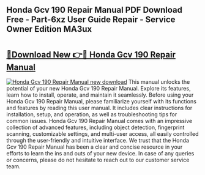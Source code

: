## Honda Gcv 190 Repair Manual PDF Download Free - Part-6xz User Guide Repair - Service Owner Edition MA3ux

# <h2><a href="http://bc7704.oget.top/?id=Honda+Gcv+190+Repair+Manual">🔗Download New 👉🔴 Honda Gcv 190 Repair Manual</a></h2>

[![Honda Gcv 190 Repair Manual new download](https://i.imgur.com/5g1atiW.png)](http://bc7704.oget.top/?id=Honda+Gcv+190+Repair+Manual)
This manual unlocks the potential of your new Honda Gcv 190 Repair Manual. Explore its features, learn how to install, operate, and maintain it seamlessly. Before using your Honda Gcv 190 Repair Manual, please familiarize yourself with its functions and features by reading this user manual. It includes clear instructions for installation, setup, and operation, as well as troubleshooting tips for common issues. Honda Gcv 190 Repair Manual comes with an impressive collection of advanced features, including object detection, fingerprint scanning, customizable settings, and multi-user access, all easily controlled through the user-friendly and intuitive interface. We trust that the Honda Gcv 190 Repair Manual has been a clear and concise resource in your efforts to learn the ins and outs of your new device. In case of any queries or concerns, please do not hesitate to reach out to our customer service team.
